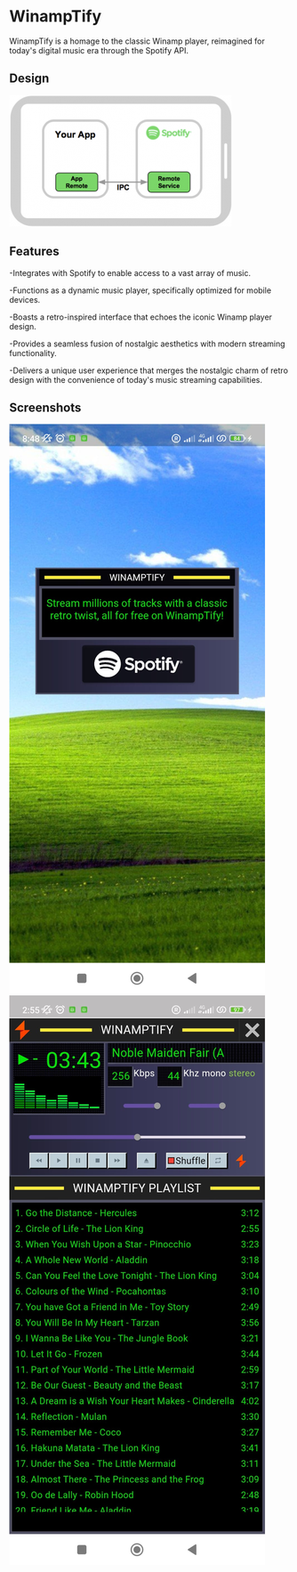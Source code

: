 
# WinampTify

WinampTify is a homage to the classic Winamp player, reimagined for today's digital music era through the Spotify API.



## Design


![App Screenshot](https://raw.githubusercontent.com/febriangilang/winamptify/master/design.png)
## Features

-Integrates with Spotify to enable access to a vast array of music.

-Functions as a dynamic music player, specifically optimized for mobile devices.

-Boasts a retro-inspired interface that echoes the iconic Winamp player design.

-Provides a seamless fusion of nostalgic aesthetics with modern streaming functionality.

-Delivers a unique user experience that merges the nostalgic charm of retro design with the convenience of today's music streaming capabilities.




## Screenshots

![App Login Screenshot](https://raw.githubusercontent.com/febriangilang/winamptify/master/screen1.jpeg)
![App Player Screenshot](https://raw.githubusercontent.com/febriangilang/winamptify/master/screen2.jpeg)

